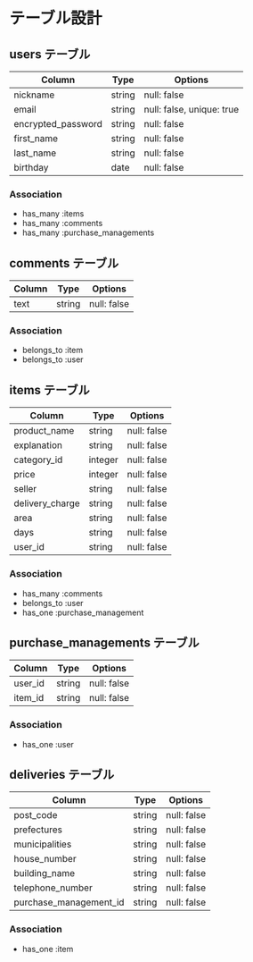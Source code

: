 # テーブル設計

## users テーブル

| Column             | Type   | Options                   |
| ------------------ | ------ | ------------------------- |
| nickname           | string | null: false               |
| email              | string | null: false, unique: true |
| encrypted_password | string | null: false               |
| first_name         | string | null: false               |
| last_name          | string | null: false               |
| birthday           | date   | null: false               |


### Association

- has_many :items
- has_many :comments
- has_many :purchase_managements

## comments テーブル

| Column | Type   | Options     |
| ------ | ------ | ----------- |
| text   | string | null: false |

### Association

- belongs_to :item
- belongs_to :user

## items テーブル

| Column             | Type    | Options     |
| ------------------ | ------- | ----------- |
| product_name       | string  | null: false |
| explanation        | string  | null: false |
| category_id        | integer | null: false |
| price              | integer | null: false |
| seller             | string  | null: false |
| delivery_charge    | string  | null: false |
| area               | string  | null: false |
| days               | string  | null: false |
| user_id            | string  | null: false |

### Association

- has_many :comments
- belongs_to :user
- has_one :purchase_management

## purchase_managements テーブル

| Column  | Type   | Options     |
| ------- | ------ | ----------- |
| user_id | string | null: false |
| item_id | string | null: false |

### Association

- has_one :user

## deliveries テーブル

| Column                 | Type    | Options     |
| -----------------------| ------- | ----------- |
| post_code              | string  | null: false |
| prefectures            | string  | null: false |
| municipalities         | string  | null: false |
| house_number           | string  | null: false |
| building_name          | string  | null: false |
| telephone_number       | string  | null: false |
| purchase_management_id | string  | null: false |

### Association

- has_one :item